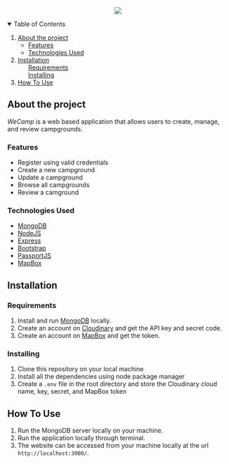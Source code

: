 <p align="center">
  <img src="https://user-images.githubusercontent.com/89263668/179488228-3a17a13b-d555-4bd1-a88d-11fb91405878.png">
</p>


<details open="open">
  <summary>Table of Contents</summary>
  <ol>
    <li>
      <a href="#about-the-project"> About the project </a>
      <ul>
        <li><a href="#features">Features</a></li>
      </ul>
       <ul>
        <li><a href="#technologies-used">Technologies Used</a></li>
      </ul>
    </li>
    <li>
      <a href="#installation">Installation</a>
      <ul><a href="#requirements">Requirements</a></ul>
      <ul><a href="#installing">Installing</a></ul>
    </li>
    <li><a href="#how-to-use">How To Use</a></li>
  </ol>
</details>

## About the project
*WeCamp* is a web based application that allows users to create, manage, and review campgrounds.

### Features
- Register using valid credentials
- Create a new campground
- Update a campground
- Browse all campgrounds
- Review a camground

### Technologies Used
* [MongoDB](https://www.mongodb.com/)
* [NodeJS](https://nodejs.org/en/)
* [Express](https://expressjs.com/)
* [Bootstrap](https://getbootstrap.com)
* [PassportJS](https://www.passportjs.org/)
* [MapBox](https://www.mapbox.com/)


## Installation

### Requirements
1. Install and run [MongoDB](https://www.mongodb.com/) locally.
2. Create an account on [Cloudinary](https://cloudinary.com) and get the API key and secret code.
3. Create an account on [MapBox](https://www.mapbox.com/) and get the token.

### Installing
1. Clone this repository on your local machine
2. Install all the dependencies using node package manager
3. Create a `.env` file in the root directory and store the Cloudinary cloud name, key, secret, and MapBox token

## How To Use
1. Run the MongoDB server locally on your machine.
2. Run the application locally through terminal.
3. The website can be accessed from your machine locally at the url `http://localhost:3000/`.
